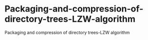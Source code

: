 # Packaging-and-compression-of-directory-trees-LZW-algorithm
Packaging and compression of directory trees-LZW algorithm
